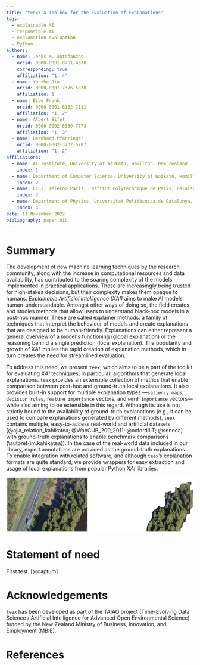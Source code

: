 ```yaml
---
title: 'teex: a Toolbox for the Evaluation of Explanations'
tags:
  - explainable AI
  - responsible AI
  - explanation evaluation
  - Python
authors:
  - name: Jesús M. Antoñanzas
    orcid: 0000-0001-8781-4338
    corresponding: true
    affiliation: "1, 4"
  - name: Yunzhe Jia
    orcid: 0000-0001-7376-5838
    affiliation: 1
  - name: Eibe Frank
    orcid: 0000-0001-6152-7111
    affiliation: "1, 2"
  - name: Albert Bifet
    orcid: 0000-0002-8339-7773
    affiliation: "1, 3"
  - name: Bernhard Pfahringer
    orcid: 0000-0002-3732-5787
    affiliation: "1, 2"
affiliations:
  - name: AI Institute, University of Waikato, Hamilton, New Zealand
    index: 1
  - name: Department of Computer Science, University of Waikato, Hamilton, New Zealand
    index: 2
  - name: LTCI, Télecom Paris, Institut Polytechnique de Paris, Palaiseau, France
    index: 3
  - name: Department of Physics, Universitat Politècnica de Catalunya, Barcelona, Spain
    index: 4
date: 11 November 2022
bibliography: paper.bib
---
```


# Summary

The development of new machine learning techniques by the research community, along with the increase in computational resources and data availability, has contributed to the soaring complexity of the models implemented in practical applications. These are increasingly being trusted for high-stakes 
decisions, but their complexity makes them opaque to humans. *Explainable Artificial Intelligence (XAI)* aims to make AI models human-understandable. Amongst other ways of doing so, the field creates and studies methods that allow users to understand black-box models in a post-hoc manner. These are called explainer methods: a family of techniques that interpret the behaviour of models and create explanations that are designed to be human-friendly. Explanations can either represent a general overview of a model's functioning (global explanation) or the reasoning behind a single prediction (local explanation). The popularity and growth of *XAI* implies the rapid creation of explanation methods, which in turn creates the need for streamlined evaluation.

To address this need, we present `teex`, which aims to be a part of the toolkit for evaluating *XAI* techniques, in particular, algorithms that generate local explanations. `teex` provides an extensible collection of metrics that enable comparison between post-hoc and ground-truth local explanations. It also provides built-in support for multiple explanation types —`saliency maps`, `decision rules`, `feature importance` vectors, and `word importance` vectors—while also aiming to be extensible in this regard. Although its use is not strictly bound to the availability of ground-truth explanations (e.g., it can be used to compare explanations generated by different methods), `teex` contains multiple, easy-to-access real-world and artificial datasets [@ajia_relation_kahikatea; @WahCUB_200_2011; @oxfordIIIT; @seneca] with ground-truth explanations to enable benchmark comparisons (\autoref{im:kahikatea}). In the case of the real-world data included in our library, expert annotations are provided as
the ground-truth explanations. To enable integration with related software, and although `teex`’s explanation formats are quite standard, we provide wrappers for easy extraction and usage of local explanations from popular Python *XAI* libraries.

![`Kahikatea` sample and its g.t. explanation.\label{im:kahikatea}](images/kahikatea.png)

# Statement of need

First test. [@captum]

# Acknowledgements

`teex` has been developed as part of the TAIAO project (Time-Evolving Data Science / Artificial Intelligence for Advanced Open Environmental Science), funded by the New Zealand Ministry of Business, Innovation, and Employment (MBIE).

# References